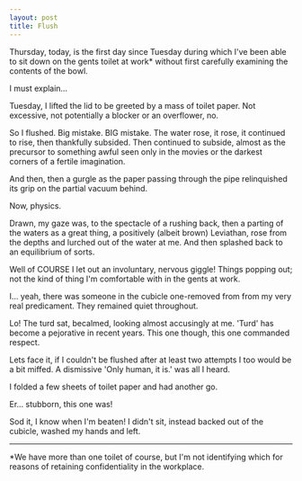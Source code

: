 ```yaml
---
layout: post
title: Flush
---
```


Thursday, today, is the first day since Tuesday during which I've been able to sit down on the gents toilet at work* without first carefully examining the contents of the bowl.

I must explain…

Tuesday, I lifted the lid to be greeted by a mass of toilet paper.  Not excessive, not potentially a blocker or an overflower, no.

So I flushed.  Big mistake.  BIG mistake.  The water rose, it rose, it continued to rise, then thankfully subsided.  Then continued to subside, almost as the precursor to something awful seen only in the movies or the darkest corners of a fertile imagination.

And then, then a gurgle as the paper passing through the pipe relinquished its grip on the partial vacuum behind.

Now, physics.

Drawn, my gaze was, to the spectacle of a rushing back, then a parting of the waters as a great thing, a positively (albeit brown) Leviathan, rose from the depths and lurched out of the water at me.  And then splashed back to an equilibrium of sorts.

Well of COURSE I let out an involuntary, nervous giggle!  Things popping out; not the kind of thing I'm comfortable with in the gents at work.

I… yeah, there was someone in the cubicle one-removed from from my very real predicament.  They remained quiet throughout.

Lo!  The turd sat, becalmed, looking almost accusingly at me.  'Turd' has become a pejorative in recent years.  This one though, this one commanded respect.

Lets face it, if I couldn't be flushed after at least two attempts I too would be a bit miffed.  A dismissive 'Only human, it is.' was all I heard.

I folded a few sheets of toilet paper and had another go.

Er… stubborn, this one was!

Sod it, I know when I'm beaten!  I didn't sit, instead backed out of the cubicle, washed my hands and left.

---

*We have more than one toilet of course, but I'm not identifying which for reasons of retaining confidentiality in the workplace.
